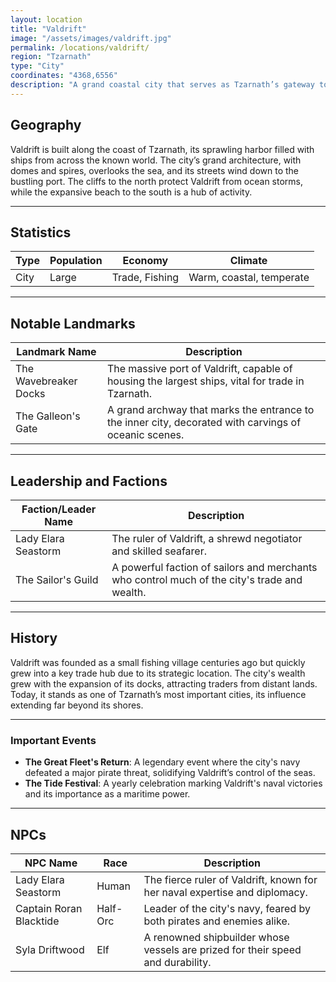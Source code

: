 ```yaml
---
layout: location
title: "Valdrift"
image: "/assets/images/valdrift.jpg"
permalink: /locations/valdrift/
region: "Tzarnath"
type: "City"
coordinates: "4368,6556"
description: "A grand coastal city that serves as Tzarnath’s gateway to the sea, known for its vast ports and rich maritime culture."
---
```


## Geography

Valdrift is built along the coast of Tzarnath, its sprawling harbor filled with ships from across the known world. The city’s grand architecture, with domes and spires, overlooks the sea, and its streets wind down to the bustling port. The cliffs to the north protect Valdrift from ocean storms, while the expansive beach to the south is a hub of activity.

---

## Statistics

| Type         | Population | Economy            | Climate                  |
|--------------|------------|--------------------|--------------------------|
| City | Large       | Trade, Fishing     | Warm, coastal, temperate  |

---

## Notable Landmarks

| Landmark Name        | Description                                                                                       |
|----------------------|---------------------------------------------------------------------------------------------------|
| The Wavebreaker Docks| The massive port of Valdrift, capable of housing the largest ships, vital for trade in Tzarnath.    |
| The Galleon's Gate   | A grand archway that marks the entrance to the inner city, decorated with carvings of oceanic scenes.|

---

## Leadership and Factions

| Faction/Leader Name   | Description                                                                                       |
|-----------------------|---------------------------------------------------------------------------------------------------|
| Lady Elara Seastorm    | The ruler of Valdrift, a shrewd negotiator and skilled seafarer.                                   |
| The Sailor's Guild     | A powerful faction of sailors and merchants who control much of the city's trade and wealth.       |

---

## History

Valdrift was founded as a small fishing village centuries ago but quickly grew into a key trade hub due to its strategic location. The city's wealth grew with the expansion of its docks, attracting traders from distant lands. Today, it stands as one of Tzarnath’s most important cities, its influence extending far beyond its shores.

---

### Important Events

- **The Great Fleet's Return**: A legendary event where the city's navy defeated a major pirate threat, solidifying Valdrift’s control of the seas.
- **The Tide Festival**: A yearly celebration marking Valdrift's naval victories and its importance as a maritime power.

---

## NPCs

| NPC Name         | Race     | Description                                                                 |
|------------------|----------|-----------------------------------------------------------------------------|
| Lady Elara Seastorm| Human  | The fierce ruler of Valdrift, known for her naval expertise and diplomacy.   |
| Captain Roran Blacktide| Half-Orc | Leader of the city's navy, feared by both pirates and enemies alike.         |
| Syla Driftwood    | Elf      | A renowned shipbuilder whose vessels are prized for their speed and durability.|
